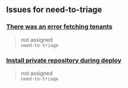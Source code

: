 ## Issues for need-to-triage
  
###  [There was an error fetching tenants](https://github.com/Azure/login/issues/98)  
> not assigned  
  `need-to-triage`
  
###  [Install private repository during deploy](https://github.com/Azure/webapps-deploy/issues/117)  
> not assigned  
  `need-to-triage`